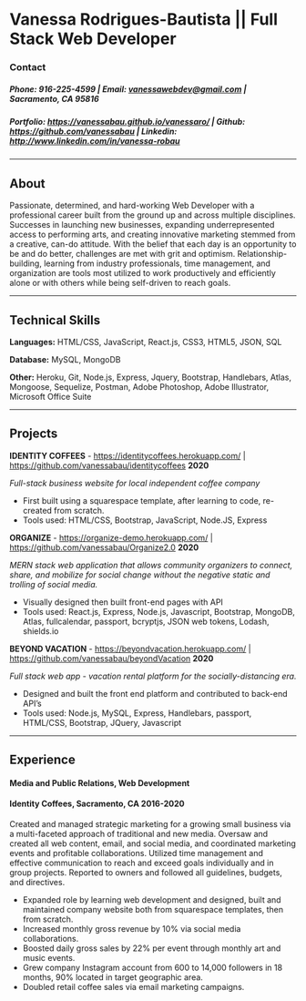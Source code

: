 # Vanessa Rodrigues-Bautista || Full Stack Web Developer
### Contact
#####  Phone: 916-225-4599 | Email: vanessawebdev@gmail.com | Sacramento, CA 95816

##### Portfolio: https://vanessabau.github.io/vanessaro/  | Github: https://github.com/vanessabau | Linkedin: http://www.linkedin.com/in/vanessa-robau

___


## About
Passionate, determined, and hard-working Web Developer with a professional career built from the ground up and across multiple disciplines. Successes in launching new businesses, expanding underrepresented access to performing arts, and creating innovative marketing stemmed from a creative, can-do attitude. With the belief that each day is an opportunity to be and do better, challenges are met with grit and optimism. Relationship-building, learning from industry professionals, time management, and organization are tools most utilized to work productively and efficiently alone or with others while being self-driven to reach goals.

___

## Technical Skills
**Languages:** HTML/CSS, JavaScript, React.js, CSS3, HTML5, JSON,  SQL

**Database:** MySQL, MongoDB

**Other:**  Heroku, Git, Node.js, Express, Jquery, Bootstrap, Handlebars, Atlas, Mongoose, Sequelize, Postman, Adobe Photoshop, Adobe Illustrator, Microsoft Office Suite

___

## Projects
**IDENTITY COFFEES** - https://identitycoffees.herokuapp.com/ | https://github.com/vanessabau/identitycoffees   **2020**

*Full-stack business website for local independent coffee company*
- First built using a squarespace template, after learning to code, re-created from scratch.
- Tools used: HTML/CSS, Bootstrap, JavaScript, Node.JS, Express

**ORGANIZE** - https://organize-demo.herokuapp.com/ | https://github.com/vanessabau/Organize2.0   **2020**

*MERN stack web application that allows community organizers to connect, share, and mobilize for social change without the negative static and trolling of social media.*
- Visually designed then built front-end pages with API
- Tools used: React.js, Express, Node.js, Javascript, Bootstrap, MongoDB, Atlas, fullcalendar, passport, bcryptjs, JSON web tokens, Lodash, shields.io

**BEYOND VACATION** - https://beyondvacation.herokuapp.com/ | https://github.com/vanessabau/beyondVacation    **2020**

*Full stack web app -  vacation rental platform for the socially-distancing era.*
- Designed and built the front end platform and contributed to back-end API’s 
- Tools used: Node.js, MySQL, Express, Handlebars, passport, HTML/CSS, Bootstrap, JQuery, Javascript

___

## Experience
#### Media and Public Relations, Web Development						
#### Identity Coffees, Sacramento, CA    2016-2020
Created and managed strategic marketing for a growing small business via a multi-faceted approach of traditional and new media. Oversaw and created all web content, email, and social media, and coordinated marketing events and profitable collaborations. Utilized time management and effective communication to reach and exceed goals individually and in group projects.  Reported to owners and followed all guidelines, budgets, and directives. 
- Expanded role by learning web development and designed, built and maintained company website both from squarespace templates, then from scratch.
- Increased monthly gross revenue by 10% via social media collaborations.
- Boosted daily gross sales by 22% per event through monthly art and music events.
- Grew company Instagram account from 600 to 14,000 followers in 18 months, 90% located in target geographic area.
- Doubled retail coffee sales via email marketing campaigns.

